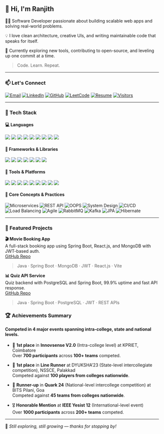 ## 👋 Hi, I'm Ranjith

🧑‍💻 Software Developer passionate about building scalable web apps and solving real-world problems.

💡 I love clean architecture, creative UIs, and writing maintainable code that speaks for itself.

🚀 Currently exploring new tools, contributing to open-source, and leveling up one commit at a time.

> Code. Learn. Repeat.

---

### 📫 Let's Connect

[![Email](https://img.shields.io/badge/-Gmail-EA4335?style=flat&logo=gmail&logoColor=white)](mailto:ranjiththangavel11@gmail.com)
[![LinkedIn](https://img.shields.io/badge/-LinkedIn-0077B5?style=flat&logo=linkedin&logoColor=white)](https://www.linkedin.com/in/Ranjith_Thangavel)
[![GitHub](https://img.shields.io/badge/-GitHub-181717?style=flat&logo=github&logoColor=white)](https://github.com/Ranjuzz)
[![LeetCode](https://img.shields.io/badge/LeetCode-FFA116?style=flat&logo=LeetCode&logoColor=black)](https://leetcode.com/u/Sree_Ranjith)
[![Resume](https://img.shields.io/badge/Resume-PDF-blue?style=flat&logo=adobeacrobat)](https://drive.google.com/file/d/1kcfPWknia7EsyDrajyBL6lcu5zouxpUn/view?usp=drive_link)
[![Visitors](https://visitor-badge.laobi.icu/badge?page_id=Ranjuzz.Ranjuzz)](https://visitor-badge.laobi.icu/badge?page_id=Ranjuzz.Ranjuzz)

---

### 🧰 Tech Stack

#### 💻 Languages
<p>
  <img src="https://img.shields.io/badge/Java-007396.svg?&style=flat&logo=java&logoColor=white"/>
  <img src="https://img.shields.io/badge/Python-3776AB.svg?&style=flat&logo=python&logoColor=white"/>
  <img src="https://img.shields.io/badge/C-00599C?style=flat&logo=c&logoColor=white"/>
  <img src="https://img.shields.io/badge/CSharp-239120?style=flat&logo=c-sharp&logoColor=white"/>
  <img src="https://img.shields.io/badge/HTML5-E34F26?style=flat&logo=html5&logoColor=white"/>
  <img src="https://img.shields.io/badge/CSS3-1572B6?style=flat&logo=css3&logoColor=white"/>
  <img src="https://img.shields.io/badge/JavaScript-F7DF1E?style=flat&logo=javascript&logoColor=black"/>
  <img src="https://img.shields.io/badge/TypeScript-3178C6?style=flat&logo=typescript&logoColor=white"/>
  <img src="https://img.shields.io/badge/SQL-4479A1?style=flat&logo=postgresql&logoColor=white"/>
</p>

#### 🧪 Frameworks & Libraries
<p>
  <img src="https://img.shields.io/badge/Spring_Boot-6DB33F?style=flat&logo=spring-boot&logoColor=white"/>
  <img src="https://img.shields.io/badge/React-20232A?style=flat&logo=react&logoColor=61DAFB"/>
  <img src="https://img.shields.io/badge/Node.js-339933?style=flat&logo=node.js&logoColor=white"/>
  <img src="https://img.shields.io/badge/ASP.NET-512BD4?style=flat&logo=dotnet&logoColor=white"/>
  <img src="https://img.shields.io/badge/PostgreSQL-4169E1?style=flat&logo=postgresql&logoColor=white"/>
  <img src="https://img.shields.io/badge/MongoDB-47A248?style=flat&logo=mongodb&logoColor=white"/>
  <img src="https://img.shields.io/badge/JWT-000000?style=flat&logo=jsonwebtokens&logoColor=white"/>
</p>

#### 🧰 Tools & Platforms
<p>
  <img src="https://img.shields.io/badge/Git-F05032?style=flat&logo=git&logoColor=white"/>
  <img src="https://img.shields.io/badge/Docker-2496ED?style=flat&logo=docker&logoColor=white"/>
  <img src="https://img.shields.io/badge/Kubernetes-326CE5?style=flat&logo=kubernetes&logoColor=white"/>
  <img src="https://img.shields.io/badge/Redis-DC382D?style=flat&logo=redis&logoColor=white"/>
  <img src="https://img.shields.io/badge/Postman-FF6C37?style=flat&logo=postman&logoColor=white"/>
  <img src="https://img.shields.io/badge/VSCode-007ACC?style=flat&logo=visual-studio-code&logoColor=white"/>
  <img src="https://img.shields.io/badge/PyCharm-000000?style=flat&logo=pycharm&logoColor=white"/>
  <img src="https://img.shields.io/badge/Jest-C21325?style=flat&logo=jest&logoColor=white"/>
  <img src="https://img.shields.io/badge/NUnit-800000?style=flat&logo=nunit&logoColor=white"/>
</p>

#### 🧠 Core Concepts & Practices

<p>
  <img src="https://img.shields.io/badge/Microservices-3E4E88?style=flat&logo=microgen&logoColor=white" alt="Microservices"/>
  <img src="https://img.shields.io/badge/REST%20API-02569B?style=flat&logo=apachespark&logoColor=white" alt="REST API"/>
  <img src="https://img.shields.io/badge/OOPS-6C3483?style=flat&logo=abstract&logoColor=white" alt="OOPS"/>
  <img src="https://img.shields.io/badge/System%20Design-333333?style=flat&logo=architecture&logoColor=white" alt="System Design"/>
  <img src="https://img.shields.io/badge/CI%2FCD-0A0A0A?style=flat&logo=githubactions&logoColor=white" alt="CI/CD"/>
  <img src="https://img.shields.io/badge/Load%20Balancing-3C3C3C?style=flat&logo=cloudflare&logoColor=white" alt="Load Balancing"/>
  <img src="https://img.shields.io/badge/Agile-009688?style=flat&logo=scrumalliance&logoColor=white" alt="Agile"/>
  <img src="https://img.shields.io/badge/RabbitMQ-FF6600?style=flat&logo=rabbitmq&logoColor=white" alt="RabbitMQ"/>
  <img src="https://img.shields.io/badge/Kafka-231F20?style=flat&logo=apachekafka&logoColor=white" alt="Kafka"/>
  <img src="https://img.shields.io/badge/JPA-007396?style=flat&logo=java&logoColor=white" alt="JPA"/>
  <img src="https://img.shields.io/badge/Hibernate-59666C?style=flat&logo=hibernate&logoColor=white" alt="Hibernate"/>
</p>

---

### 🚀 Featured Projects

**🎬 Movie Booking App**  
A full-stack booking app using Spring Boot, React.js, and MongoDB with JWT-based auth.  
[GitHub Repo](#)  
> Java · Spring Boot · MongoDB · JWT · React.js · Vite

**📊 Quiz API Service**  
Quiz backend with PostgreSQL and Spring Boot, 99.9% uptime and fast API response.  
[GitHub Repo](#)  
> Java · Spring Boot · PostgreSQL · JWT · REST APIs

### 🏆 Achievements Summary

#### Competed in **4 major events** spanning intra-college, state and national levels.

- 🥇 **1st place** in **Innovsense V2.0** (Intra-college level) at KPRIET, Coimbatore  
  Over **700 participants** across **100+ teams** competed.

- 🥇 **1st place** in **Line Runner** at DYUKSHA’23 (State-level intercollegiate competition), NSSCE, Palakkad  
  Competed against **100 players from colleges nationwide**.

- 🥈 **Runner-up** in **Quark 24** (National-level intercollege competition) at BITS Pilani, Goa  
  Competed against **45 teams from colleges nationwide**.

- 🎖 **Honorable Mention** at **IEEE Yesist 12** (International-level event)  
   Over **1000 participants** across **200+ teams** competed.


---

🌱 *Still exploring, still growing — thanks for stopping by!*
